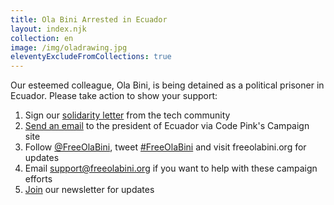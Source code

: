 ```yaml
---
title: Ola Bini Arrested in Ecuador
layout: index.njk
collection: en
image: /img/oladrawing.jpg
eleventyExcludeFromCollections: true
---
```

Our esteemed colleague, Ola Bini, is being detained as a political prisoner in Ecuador. Please take action to show your support:

1. Sign our [solidarity letter] from the tech community
2. [Send an email] to the president of Ecuador via Code Pink's Campaign site
2. Follow [@FreeOlaBini], tweet [#FreeOlaBini] and visit freeolabini.org for updates
3. Email [support@freeolabini.org] if you want to help with these campaign efforts
4. [Join] our newsletter for updates

[solidarity letter]: /en/statement/
[Send an email]: https://www.codepink.org/free-ola-bini
[@FreeOlaBini]: http://twitter.com/FreeOlaBini
[#FreeOlaBini]: https://twitter.com/intent/tweet?url=https://freeolabini.org&text=Digital+rights+defender+Ola+Bini+has+been+imprisoned+in+Ecuador.+Please+follow+@FreeOlaBini+%23FreeOlaBini&hashtags=FreeOlaBini
[support@freeolabini.org]: mailto:support@freeolabini.org
[Join]: /en/subscribe/

